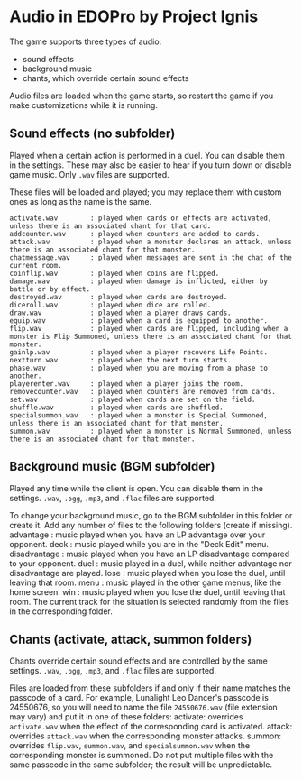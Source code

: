 # Audio in EDOPro by Project Ignis

The game supports three types of audio:
- sound effects
- background music
- chants, which override certain sound effects

Audio files are loaded when the game starts, so restart the game if you make customizations while it is running.

## Sound effects (no subfolder)

Played when a certain action is performed in a duel. You can disable them in the settings. These may also be easier to hear if you turn down or disable game music. Only `.wav` files are supported.

These files will be loaded and played; you may replace them with custom ones as long as the name is the same.

	activate.wav        : played when cards or effects are activated, unless there is an associated chant for that card.
	addcounter.wav      : played when counters are added to cards.
	attack.wav          : played when a monster declares an attack, unless there is an associated chant for that monster.
	chatmessage.wav     : played when messages are sent in the chat of the current room.
	coinflip.wav        : played when coins are flipped.
	damage.wav          : played when damage is inflicted, either by battle or by effect.
	destroyed.wav       : played when cards are destroyed.
	diceroll.wav        : played when dice are rolled.
	draw.wav            : played when a player draws cards.
	equip.wav           : played when a card is equipped to another.
	flip.wav            : played when cards are flipped, including when a monster is Flip Summoned, unless there is an associated chant for that monster.
	gainlp.wav          : played when a player recovers Life Points.
	nextturn.wav        : played when the next turn starts.
	phase.wav           : played when you are moving from a phase to another.
	playerenter.wav     : played when a player joins the room.
	removecounter.wav   : played when counters are removed from cards.
	set.wav             : played when cards are set on the field.
	shuffle.wav         : played when cards are shuffled.
	specialsummon.wav   : played when a monster is Special Summoned, unless there is an associated chant for that monster.
	summon.wav          : played when a monster is Normal Summoned, unless there is an associated chant for that monster.

## Background music (BGM subfolder)

Played any time while the client is open. You can disable them in the settings. `.wav`, `.ogg`, `.mp3`, and `.flac` files are supported.

To change your background music, go to the BGM subfolder in this folder or create it.
Add any number of files to the following folders (create if missing).
	advantage    : music played when you have an LP advantage over your opponent.
	deck         : music played while you are in the "Deck Edit" menu.
	disadvantage : music played when you have an LP disadvantage compared to your opponent.
	duel		     : music played in a duel, while neither advantage nor disadvantage are played.
	lose         : music played when you lose the duel, until leaving that room.
	menu         : music played in the other game menus, like the home screen.
	win          : music played when you lose the duel, until leaving that room.
The current track for the situation is selected randomly from the files in the corresponding folder.

## Chants (activate, attack, summon folders)

Chants override certain sound effects and are controlled by the same settings. `.wav`, `.ogg`, `.mp3`, and `.flac` files are supported.

Files are loaded from these subfolders if and only if their name matches the passcode of a card. For example, Lunalight Leo Dancer's passcode is 24550676, so you will need to name the file `24550676.wav` (file extension may vary) and put it in one of these folders:
	activate:   overrides `activate.wav` when the effect of the corresponding card is activated.
	attack:			overrides `attack.wav` when the corresponding monster attacks.
	summon:     overrides `flip.wav`, `summon.wav`, and `specialsummon.wav` when the corresponding monster is summoned.
Do not put multiple files with the same passcode in the same subfolder; the result will be unpredictable.
